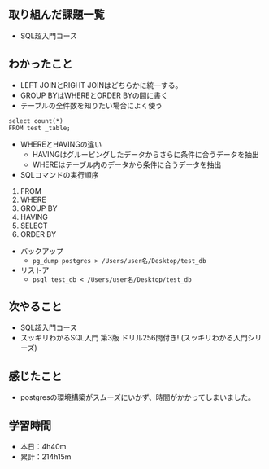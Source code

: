 ## 取り組んだ課題一覧
- SQL超入門コース
## わかったこと
- LEFT JOINとRIGHT JOINはどちらかに統一する。
- GROUP BYはWHEREとORDER BYの間に書く
- テーブルの全件数を知りたい場合によく使う
```
select count(*)
FROM test _table;
```
- WHEREとHAVINGの違い
  - HAVINGはグルーピングしたデータからさらに条件に合うデータを抽出
  - WHEREはテーブル内のデータから条件に合うデータを抽出
- SQLコマンドの実行順序
1. FROM
2. WHERE
3. GROUP BY
4. HAVING
5. SELECT
6. ORDER BY

- バックアップ
  - `pg_dump postgres > /Users/user名/Desktop/test_db`
- リストア
  - `psql test_db < /Users/user名/Desktop/test_db`
## 次やること
- SQL超入門コース
- スッキリわかるSQL入門 第3版 ドリル256問付き! (スッキリわかる入門シリーズ)
## 感じたこと
- postgresの環境構築がスムーズにいかず、時間がかかってしまいました。
## 学習時間
- 本日：4h40m
- 累計：214h15m
